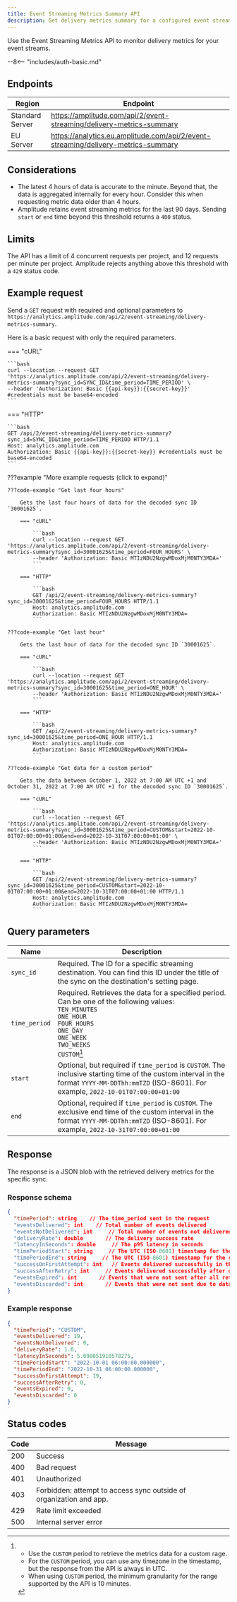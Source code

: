 ```yaml
---
title: Event Streaming Metrics Summary API
description: Get delivery metrics summary for a configured event stream using the the Event Streaming Metrics API.
---
```


Use the Event Streaming Metrics API to monitor delivery metrics for your event streams.

--8<-- "includes/auth-basic.md"

## Endpoints

|Region|Endpoint|
|------|-------|
|Standard Server|<https://amplitude.com/api/2/event-streaming/delivery-metrics-summary>|
|EU Server|<https://analytics.eu.amplitude.com/api/2/event-streaming/delivery-metrics-summary>|

## Considerations

- The latest 4 hours of data is accurate to the minute. Beyond that, the data is aggregated internally for every hour. Consider this when requesting metric data older than 4 hours.
- Amplitude retains event streaming metrics for the last 90 days. Sending `start` or `end` time beyond this threshold returns a `400` status. 

## Limits

The API has a limit of 4 concurrent requests per project, and 12 requests per minute per project. Amplitude rejects anything above this threshold with a `429` status code.

## Example request

Send a `GET` request with required and optional parameters to `https://analytics.amplitude.com/api/2/event-streaming/delivery-metrics-summary`. 

Here is a basic request with only the required parameters. 

=== "cURL"

    ```bash
    curl --location --request GET 'https://analytics.amplitude.com/api/2/event-streaming/delivery-metrics-summary?sync_id=SYNC_ID&time_period=TIME_PERIOD' \
    --header 'Authorization: Basic {{api-key}}:{{secret-key}}' #credentials must be base64-encoded
    ```

=== "HTTP"

    ```bash
    GET /api/2/event-streaming/delivery-metrics-summary?sync_id=SYNC_ID&time_period=TIME_PERIOD HTTP/1.1
    Host: analytics.amplitude.com
    Authorization: Basic {{api-key}}:{{secret-key}} #credentials must be base64-encoded
    ```

???example "More example requests (click to expand)"

    ???code-example "Get last four hours"

        Gets the last four hours of data for the decoded sync ID `30001625`.

        === "cURL"

            ```bash
            curl --location --request GET 'https://analytics.amplitude.com/api/2/event-streaming/delivery-metrics-summary?sync_id=30001625&time_period=FOUR_HOURS' \
            --header 'Authorization: Basic MTIzNDU2NzgwMDoxMjM0NTY3MDA='
            ```

        === "HTTP"

            ```bash
            GET /api/2/event-streaming/delivery-metrics-summary?sync_id=30001625&time_period=FOUR_HOURS HTTP/1.1
            Host: analytics.amplitude.com
            Authorization: Basic MTIzNDU2NzgwMDoxMjM0NTY3MDA=
            ```

    ???code-example "Get last hour"

        Gets the last hour of data for the decoded sync ID `30001625`.

        === "cURL"

            ```bash
            curl --location --request GET 'https://analytics.amplitude.com/api/2/event-streaming/delivery-metrics-summary?sync_id=30001625&time_period=ONE_HOUR' \
            --header 'Authorization: Basic MTIzNDU2NzgwMDoxMjM0NTY3MDA='
            ```

        === "HTTP"

            ```bash
            GET /api/2/event-streaming/delivery-metrics-summary?sync_id=30001625&time_period=ONE_HOUR HTTP/1.1
            Host: analytics.amplitude.com
            Authorization: Basic MTIzNDU2NzgwMDoxMjM0NTY3MDA=
            ```

    ???code-example "Get data for a custom period"

        Gets the data between October 1, 2022 at 7:00 AM UTC +1 and October 31, 2022 at 7:00 AM UTC +1 for the decoded sync ID `30001625`.

        === "cURL"

            ```bash
            curl --location --request GET 'https://analytics.amplitude.com/api/2/event-streaming/delivery-metrics-summary?sync_id=30001625&time_period=CUSTOM&start=2022-10-01T07:00:00+01:00&end=end=2022-10-31T07:00:00+01:00' \
            --header 'Authorization: Basic MTIzNDU2NzgwMDoxMjM0NTY3MDA='
            ```

        === "HTTP"

            ```bash
            GET /api/2/event-streaming/delivery-metrics-summary?sync_id=30001625&time_period=CUSTOM&start=2022-10-01T07:00:00+01:00&end=2022-10-31T07:00:00+01:00 HTTP/1.1
            Host: analytics.amplitude.com
            Authorization: Basic MTIzNDU2NzgwMDoxMjM0NTY3MDA=
            ```

## Query parameters

|<div class ="big-column">Name</div>|Description|
|-----|----------|
|`sync_id`|  <span class="required">Required</span>. The ID for a specific streaming destination. You can find this ID under the title of the sync on the destination's setting page.|
|`time_period`|  <span class="required">Required</span>. Retrieves the data for a specified period. Can be one of the following values:<br>`TEN_MINUTES`<br>`ONE_HOUR`<br> `FOUR_HOURS`<br> `ONE_DAY`<br> `ONE_WEEK`<br> `TWO_WEEKS`<br> `CUSTOM`[^1]|
|`start`| <span class="optional">Optional</span>, but <span class="required">required if `time_period` is `CUSTOM`</span>. The inclusive starting time of the custom interval in the format `YYYY-MM-DDThh:mmTZD` (ISO-8601). For example, `2022-10-01T07:00:00+01:00`|
|`end`|<span class="optional">Optional</span>, <span class="required">required if `time_period` is `CUSTOM`</span>. The exclusive end time of the custom interval in the format `YYYY-MM-DDThh:mmTZD` (ISO-8601). For example, `2022-10-31T07:00:00+01:00`|

[^1]:
    - Use the `CUSTOM` period to retrieve the metrics data for a custom rage.
    - For the `CUSTOM` period, you can use any timezone in the timestamp, but the response from the API is always in UTC.
    -  When using `CUSTOM` period, the minimum granularity for the range supported by the API is 10 minutes.

## Response

The response is a JSON blob with the retrieved delivery metrics for the specific sync.

### Response schema

```json
{
  "timePeriod": string    // The time_period sent in the request
  "eventsDelivered": int    // Total number of events delivered
  "eventsNotDelivered": int     // Total number of events not delivered
  "deliveryRate": double       // The delivery success rate
  "latencyInSeconds": double     // The p95 latency in seconds 
  "timePeriodStart": string     // The UTC (ISO-8601) timestamp for the request start time
  "timePeriodEnd": string     // The UTC (ISO-8601) timestamp for the request end time
  "successOnFirstAttempt": int   // Events delivered successfully in the first attempt
  "successAfterRetry": int     // Events delivered successfully after one or more retries
  "eventsExpired": int       // Events that were not sent after all retry attempts
  "eventsDiscarded": int       // Events that were not sent due to data incomplete/invalid
}
```

### Example response

```json
{
  "timePeriod": "CUSTOM",
  "eventsDelivered": 19,
  "eventsNotDelivered": 0,
  "deliveryRate": 1.0,
  "latencyInSeconds": 5.098051910578275,
  "timePeriodStart": "2022-10-01 06:00:00.000000",
  "timePeriodEnd": "2022-10-31 06:00:00.000000",
  "successOnFirstAttempt": 19,
  "successAfterRetry": 0,
  "eventsExpired": 0,
  "eventsDiscarded": 0
}
```

## Status codes

|Code|Message|
|----|-------|
|200|Success|
|400|Bad request|
|401|Unauthorized|
|403|Forbidden: attempt to access sync outside of organization and app.|
|429|Rate limit exceeded|
|500|Internal server error|